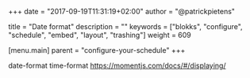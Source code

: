 +++
date            = "2017-09-19T11:31:19+02:00"
author          = "@patrickpietens"

title           = "Date format"
description     = ""
keywords        = ["blokks", "configure", "schedule", "embed", "layout", "trashing"]
weight          = 609

[menu.main]
parent          = "configure-your-schedule"
+++

date-format
time-format
https://momentjs.com/docs/#/displaying/